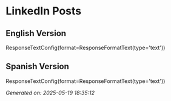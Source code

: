 # LinkedIn Posts

## English Version
ResponseTextConfig(format=ResponseFormatText(type='text'))

## Spanish Version
ResponseTextConfig(format=ResponseFormatText(type='text'))

*Generated on: 2025-05-19 18:35:12*
